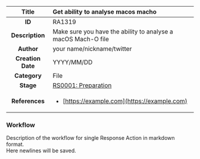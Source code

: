 | Title                       | Get ability to analyse macos macho         |
|:---------------------------:|:--------------------|
| **ID**                      | RA1319            |
| **Description**             | Make sure you have the ability to analyse a macOS Mach-O file   |
| **Author**                  | your name/nickname/twitter        |
| **Creation Date**           | YYYY/MM/DD |
| **Category**                | File      |
| **Stage**                   |[RS0001: Preparation](../Response_Stages/RS0001.md)| 
| **References** |<ul><li>[https://example.com](https://example.com)</li></ul>|

### Workflow

Description of the workflow for single Response Action in markdown format.  
Here newlines will be saved.  
